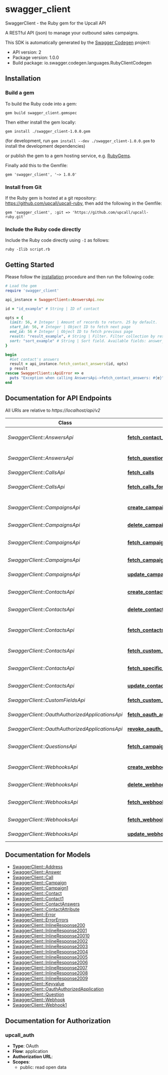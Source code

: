 # swagger_client

SwaggerClient - the Ruby gem for the Upcall API

A RESTful API (json) to manage your outbound sales campaigns.

This SDK is automatically generated by the [Swagger Codegen](https://github.com/swagger-api/swagger-codegen) project:

- API version: 2
- Package version: 1.0.0
- Build package: io.swagger.codegen.languages.RubyClientCodegen

## Installation

### Build a gem

To build the Ruby code into a gem:

```shell
gem build swagger_client.gemspec
```

Then either install the gem locally:

```shell
gem install ./swagger_client-1.0.0.gem
```
(for development, run `gem install --dev ./swagger_client-1.0.0.gem` to install the development dependencies)

or publish the gem to a gem hosting service, e.g. [RubyGems](https://rubygems.org/).

Finally add this to the Gemfile:

    gem 'swagger_client', '~> 1.0.0'

### Install from Git

If the Ruby gem is hosted at a git repository: https://github.com/upcall/upcall-ruby, then add the following in the Gemfile:

    gem 'swagger_client', :git => 'https://github.com/upcall/upcall-ruby.git'

### Include the Ruby code directly

Include the Ruby code directly using `-I` as follows:

```shell
ruby -Ilib script.rb
```

## Getting Started

Please follow the [installation](#installation) procedure and then run the following code:
```ruby
# Load the gem
require 'swagger_client'

api_instance = SwaggerClient::AnswersApi.new

id = "id_example" # String | ID of contact

opts = { 
  limit: 56, # Integer | Amount of records to return. 25 by default.
  start_id: 56, # Integer | Object ID to fetch next page
  end_id: 56 # Integer | Object ID to fetch previous page
  result: "result_example", # String | Filter. Filter collection by result
  sort: "sort_example" # String | Sort field. Available fields: answer_type, created_at
}

begin
  #Get contact's answers
  result = api_instance.fetch_contact_answers(id, opts)
  p result
rescue SwaggerClient::ApiError => e
  puts "Exception when calling AnswersApi->fetch_contact_answers: #{e}"
end

```

## Documentation for API Endpoints

All URIs are relative to *https://localhost/api/v2*

Class | Method | HTTP request | Description
------------ | ------------- | ------------- | -------------
*SwaggerClient::AnswersApi* | [**fetch_contact_answers**](docs/AnswersApi.md#fetch_contact_answers) | **GET** /contacts/{id}/answers | Get contact's answers
*SwaggerClient::AnswersApi* | [**fetch_question_answers**](docs/AnswersApi.md#fetch_question_answers) | **GET** /questions/{id}/answers | Get question's answers
*SwaggerClient::CallsApi* | [**fetch_calls**](docs/CallsApi.md#fetch_calls) | **GET** /calls | Get all calls
*SwaggerClient::CallsApi* | [**fetch_calls_for_campaign**](docs/CallsApi.md#fetch_calls_for_campaign) | **GET** /campaigns/{id}/calls | Get all calls for a campaign
*SwaggerClient::CampaignsApi* | [**create_campaign**](docs/CampaignsApi.md#create_campaign) | **POST** /campaigns | Create a new campaign
*SwaggerClient::CampaignsApi* | [**delete_campaign**](docs/CampaignsApi.md#delete_campaign) | **DELETE** /campaigns/{id} | Delete a campaign
*SwaggerClient::CampaignsApi* | [**fetch_campaign**](docs/CampaignsApi.md#fetch_campaign) | **GET** /campaigns/{id} | Get a specific campaign
*SwaggerClient::CampaignsApi* | [**fetch_campaigns**](docs/CampaignsApi.md#fetch_campaigns) | **GET** /campaigns | Get all campaigns
*SwaggerClient::CampaignsApi* | [**update_campaign**](docs/CampaignsApi.md#update_campaign) | **PATCH** /campaigns/{id} | Update a campaign
*SwaggerClient::ContactsApi* | [**create_contact**](docs/ContactsApi.md#create_contact) | **POST** /campaigns/{id}/contacts | Add a contact to a campaign
*SwaggerClient::ContactsApi* | [**delete_contact**](docs/ContactsApi.md#delete_contact) | **DELETE** /contacts/{id} | Delete contact
*SwaggerClient::ContactsApi* | [**fetch_contacts**](docs/ContactsApi.md#fetch_contacts) | **GET** /campaigns/{id}/contacts | Get contacts for a campaign
*SwaggerClient::ContactsApi* | [**fetch_custom_fields**](docs/ContactsApi.md#fetch_custom_fields) | **GET** /contacts/{id}/custom_fields | Get custom fields
*SwaggerClient::ContactsApi* | [**fetch_specific_contact**](docs/ContactsApi.md#fetch_specific_contact) | **GET** /contacts/{id} | Get a specific contact
*SwaggerClient::ContactsApi* | [**update_contact**](docs/ContactsApi.md#update_contact) | **PATCH** /contacts/{id} | Update a contact
*SwaggerClient::CustomFieldsApi* | [**fetch_custom_fields**](docs/CustomFieldsApi.md#fetch_custom_fields) | **GET** /contacts/{id}/custom_fields | Get custom fields
*SwaggerClient::OauthAuthorizedApplicationsApi* | [**fetch_oauth_authorized_applications**](docs/OauthAuthorizedApplicationsApi.md#fetch_oauth_authorized_applications) | **GET** /oauth/authorized_applications | 
*SwaggerClient::OauthAuthorizedApplicationsApi* | [**revoke_oauth_authorized_application**](docs/OauthAuthorizedApplicationsApi.md#revoke_oauth_authorized_application) | **DELETE** /oauth/authorized_applications/{id} | 
*SwaggerClient::QuestionsApi* | [**fetch_campaign_questions**](docs/QuestionsApi.md#fetch_campaign_questions) | **GET** /campaigns/{id}/questions | Get campaign's questions
*SwaggerClient::WebhooksApi* | [**create_webhook**](docs/WebhooksApi.md#create_webhook) | **POST** /webhooks | Create a new webhook
*SwaggerClient::WebhooksApi* | [**delete_webhook**](docs/WebhooksApi.md#delete_webhook) | **DELETE** /webhooks/{id} | Delete a webhook
*SwaggerClient::WebhooksApi* | [**fetch_webhook**](docs/WebhooksApi.md#fetch_webhook) | **GET** /webhooks/{id} | Get a specific webhook
*SwaggerClient::WebhooksApi* | [**fetch_webhooks**](docs/WebhooksApi.md#fetch_webhooks) | **GET** /webhooks | Get all webhooks
*SwaggerClient::WebhooksApi* | [**update_webhook**](docs/WebhooksApi.md#update_webhook) | **PATCH** /webhooks/{id} | Update a webhook


## Documentation for Models

 - [SwaggerClient::Address](docs/Address.md)
 - [SwaggerClient::Answer](docs/Answer.md)
 - [SwaggerClient::Call](docs/Call.md)
 - [SwaggerClient::Campaign](docs/Campaign.md)
 - [SwaggerClient::Campaign1](docs/Campaign1.md)
 - [SwaggerClient::Contact](docs/Contact.md)
 - [SwaggerClient::Contact1](docs/Contact1.md)
 - [SwaggerClient::ContactAnswers](docs/ContactAnswers.md)
 - [SwaggerClient::ContactAttribute](docs/ContactAttribute.md)
 - [SwaggerClient::Error](docs/Error.md)
 - [SwaggerClient::ErrorErrors](docs/ErrorErrors.md)
 - [SwaggerClient::InlineResponse200](docs/InlineResponse200.md)
 - [SwaggerClient::InlineResponse2001](docs/InlineResponse2001.md)
 - [SwaggerClient::InlineResponse20010](docs/InlineResponse20010.md)
 - [SwaggerClient::InlineResponse2002](docs/InlineResponse2002.md)
 - [SwaggerClient::InlineResponse2003](docs/InlineResponse2003.md)
 - [SwaggerClient::InlineResponse2004](docs/InlineResponse2004.md)
 - [SwaggerClient::InlineResponse2005](docs/InlineResponse2005.md)
 - [SwaggerClient::InlineResponse2006](docs/InlineResponse2006.md)
 - [SwaggerClient::InlineResponse2007](docs/InlineResponse2007.md)
 - [SwaggerClient::InlineResponse2008](docs/InlineResponse2008.md)
 - [SwaggerClient::InlineResponse2009](docs/InlineResponse2009.md)
 - [SwaggerClient::Keyvalue](docs/Keyvalue.md)
 - [SwaggerClient::OauthAuthorizedApplication](docs/OauthAuthorizedApplication.md)
 - [SwaggerClient::Question](docs/Question.md)
 - [SwaggerClient::Webhook](docs/Webhook.md)
 - [SwaggerClient::Webhook1](docs/Webhook1.md)


## Documentation for Authorization


### upcall_auth

- **Type**: OAuth
- **Flow**: application
- **Authorization URL**: 
- **Scopes**: 
  - public: read open data

